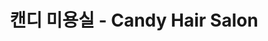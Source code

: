 ---
title: "캔디 미용실 - Candy Hair Salon"
url: /little-bangladesh/kaendi-miyongsil-candy-hair-salon/
shop: hairdresser
---